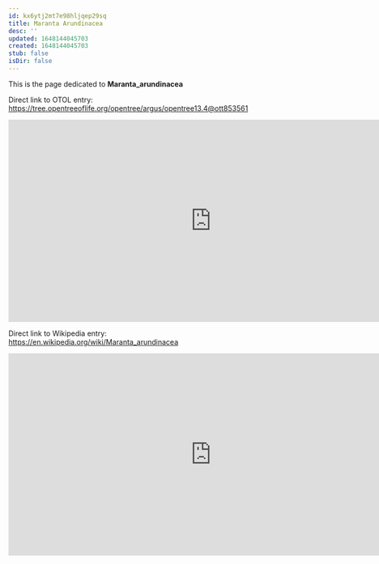 ```yaml
---
id: kx6ytj2mt7e98hljqep29sq
title: Maranta Arundinacea
desc: ''
updated: 1648144045703
created: 1648144045703
stub: false
isDir: false
---
```

This is the page dedicated to **Maranta_arundinacea**


Direct link to OTOL entry: https://tree.opentreeoflife.org/opentree/argus/opentree13.4@ott853561



<html>
    <body>
    <iframe src="https://tree.opentreeoflife.org/opentree/argus/opentree13.4@ott853561"
    width="800" height="400" frameborder="0" allowfullscreen> </iframe>
    </body>
</html>
    


Direct link to Wikipedia entry: https://en.wikipedia.org/wiki/Maranta_arundinacea



<html>
    <body>
    <iframe src="https://en.wikipedia.org/wiki/Maranta_arundinacea"
    width="800" height="400" frameborder="0" allowfullscreen> </iframe>
    </body>
</html>
    
